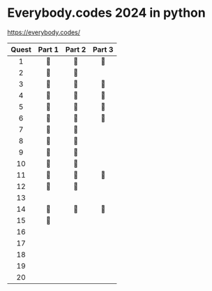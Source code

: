 # Everybody.codes 2024 in python

https://everybody.codes/

| Quest | Part 1 | Part 2 | Part 3 |
|:-----:|:------:|:------:|:------:|
|  1    |   🦆   |   🦆   |   🦆   |
|  2    |   🦆   |   🦆   |        |
|  3    |   🦆   |   🦆   |   🦆   |
|  4    |   🦆   |   🦆   |   🦆   |
|  5    |   🦆   |   🦆   |   🦆   |
|  6    |   🦆   |   🦆   |   🦆   |
|  7    |   🦆   |   🦆   |        |
|  8    |   🦆   |   🦆   |        |
|  9    |   🦆   |   🦆   |        |
| 10    |   🦆   |   🦆   |        |
| 11    |   🦆   |   🦆   |   🦆   |
| 12    |   🦆   |   🦆   |        |
| 13    |        |        |        |
| 14    |   🦆   |   🦆   |   🦆   |
| 15    |   🦆   |        |        |
| 16    |        |        |        |
| 17    |        |        |        |  
| 18    |        |        |        |
| 19    |        |        |        |
| 20    |        |        |        |
